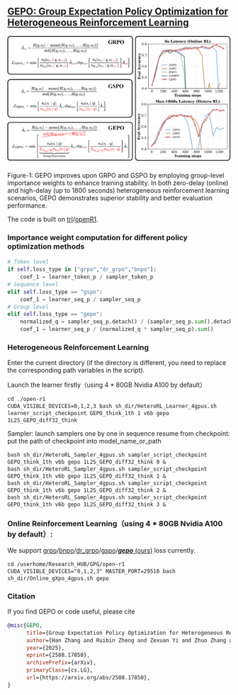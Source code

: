 ## [**GEPO: Group Expectation Policy Optimization for Heterogeneous Reinforcement Learning**](https://arxiv.org/abs/2508.17850) 

![GEPO](./MainFig.png)

Figure-1: GEPO improves upon GRPO and GSPO by employing group-level importance weights to enhance training stability. In both zero-delay (online) and high-delay (up to 1800 seconds) heterogeneous reinforcement learning scenarios, GEPO demonstrates superior stability and better evaluation performance.

The code is built on [trl](https://github.com/huggingface/trl)/[openR1](https://github.com/huggingface/open-r1).

### Importance weight computation for different policy optimization methods
```python
# Token level
if self.loss_type in ["grpo","dr_grpo","bnpo"]: 
    coef_1 = learner_token_p / sampler_token_p
# Sequence level
elif self.loss_type == "gspo":  
    coef_1 = learner_seq_p / sampler_seq_p
# Group level
elif self.loss_type == "gepo": 
    normalized_q = sampler_seq_p.detach() / (sampler_seq_p.sum().detach())
    coef_1 = learner_seq_p / (normalized_q * sampler_seq_p).sum() 
```


### Heterogeneous Reinforcement Learning

Enter the current directory (if the directory is different, you need to replace the corresponding path variables in the script).

Launch the learner firstly（using 4 * 80GB Nvidia A100 by default）
```shell
cd ./open-r1
CUDA_VISIBLE_DEVICES=0,1,2,3 bash sh_dir/HeteroRL_Learner_4gpus.sh learner_script_checkpoint GEPO_think_1th 1 v6b gepo 1L2S_GEPO_diff32_think
```
Sampler: launch samplers one by one in sequence
resume from checkpoint: put the path of checkpoint into model_name_or_path
```shell
bash sh_dir/HeteroRL_Sampler_4gpus.sh sampler_script_checkpoint GEPO_think_1th v6b gepo 1L2S_GEPO_diff32_think 0 &
bash sh_dir/HeteroRL_Sampler_4gpus.sh sampler_script_checkpoint GEPO_think_1th v6b gepo 1L2S_GEPO_diff32_think 1 &
bash sh_dir/HeteroRL_Sampler_4gpus.sh sampler_script_checkpoint GEPO_think_1th v6b gepo 1L2S_GEPO_diff32_think 2 &
bash sh_dir/HeteroRL_Sampler_4gpus.sh sampler_script_checkpoint GEPO_think_1th v6b gepo 1L2S_GEPO_diff32_think 3 &
```

### Online Reinforcement Learning（using 4 * 80GB Nvidia A100 by default）:

We support [grpo](https://arxiv.org/abs/2402.03300)/[bnpo](https://arxiv.org/abs/2506.02864)/[dr_grpo](https://arxiv.org/abs/2503.20783)/[gspo](https://arxiv.org/abs/2507.18071)/[***gepo*** (ours)](https://arxiv.org/abs/2508.17850) loss currently.
```shell
cd /userhome/Research_HUB/GPG/open-r1
CUDA_VISIBLE_DEVICES="0,1,2,3" MASTER_PORT=29510 bash sh_dir/Online_gXpo_4gpus.sh gepo
```
### Citation

If you find GEPO or code useful, please cite
```bibtex
@misc{GEPO,
      title={Group Expectation Policy Optimization for Heterogeneous Reinforcement Learning}, 
      author={Han Zhang and Ruibin Zheng and Zexuan Yi and Zhuo Zhang and Hanyang Peng and Hui Wang and Zike Yuan and Cai Ke and Shiwei Chen and Jiacheng Yang and Yangning Li and Xiang Li and Jiangyue Yan and Yaoqi Liu and Liwen Jing and Jiayin Qi and Ruifeng Xu and Binxing Fang and Yue Yu},
      year={2025},
      eprint={2508.17850},
      archivePrefix={arXiv},
      primaryClass={cs.LG},
      url={https://arxiv.org/abs/2508.17850}, 
}
```
